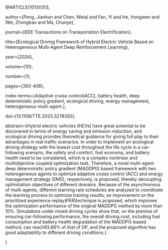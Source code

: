 @ARTICLE{10130313,

  author={Peng, Jiankun and Chen, Weiqi and Fan, Yi and He, Hongwen and Wei, Zhongbao and Ma, Chunye},
  
  journal={IEEE Transactions on Transportation Electrification}, 
  
  title={Ecological Driving Framework of Hybrid Electric Vehicle Based on Heterogeneous Multi-Agent Deep Reinforcement Learning}, 
  
  year={2024},
  
  volume={10},
  
  number={1},
  
  pages={392-406},
  
  index-terms={Adaptive cruise control(ACC), battery health, deep deterministic policy gradient, ecological driving, energy management, heterogeneous multi-agent.},
  
  doi={10.1109/TTE.2023.3278350},

  abstract={Hybrid electric vehicles (HEVs) have great potential to be discovered in terms of energy saving and emission reduction, and ecological driving provides theoretical guidance for giving full play to their advantages in real traffic scenarios. In order to implement an ecological driving strategy with the lowest cost throughout the life cycle in a car-following scenario, the safety and comfort, fuel economy, and battery health need to be considered, which is a complex nonlinear and multiobjective coupled optimization task. Therefore, a novel multi-agent deep deterministic policy gradient (MADDPG) based framework with two heterogeneous agents to optimize adaptive cruise control (ACC) and energy management strategy (EMS), respectively, is proposed, thereby decoupling optimization objectives of different domains. Because of the asynchronous of multi-agents, different learning rate schedules are analyzed to coordinate the learning process to optimize training results; an improvement on the prioritized experience replay(PER)technique is proposed, which improves the optimization performance of the original MADDPG method by more than 10%. Simulations under mixed driving cycles show that, on the premise of ensuring car-following performance, the overall driving cost, including fuel consumption and battery health degradation of the MADDPG-based method, can reach93.88% of that of DP, and the proposed algorithm has good adaptability to different driving conditions.}
  
  }
